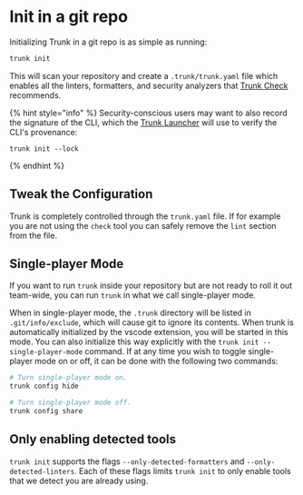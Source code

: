 # Init in a git repo

Initializing Trunk in a git repo is as simple as running:

```bash
trunk init
```

This will scan your repository and create a `.trunk/trunk.yaml` file which enables all the linters, formatters, and security analyzers that [Trunk Check](../../) recommends.

{% hint style="info" %}
Security-conscious users may want to also record the signature of the CLI, which the  [Trunk Launcher](../../reference/components.md#trunk-launcher) will use to verify the CLI's provenance:

```
trunk init --lock
```
{% endhint %}

## Tweak the Configuration

Trunk is completely controlled through the `trunk.yaml` file. If for example you are not using the `check` tool you can safely remove the `lint` section from the file.

## Single-player Mode

If you want to run `trunk` inside your repository but are not ready to roll it out team-wide, you can run `trunk` in what we call single-player mode.

When in single-player mode, the `.trunk` directory will be listed in `.git/info/exclude`, which will cause git to ignore its contents. When trunk is automatically initialized by the vscode extension, you will be started in this mode. You can also initialize this way explicitly with the `trunk init --single-player-mode` command. If at any time you wish to toggle single-player mode on or off, it can be done with the following two commands:

```bash
# Turn single-player mode on.
trunk config hide
```

```bash
# Turn single-player mode off.
trunk config share
```

## Only enabling detected tools

`trunk init` supports the flags `--only-detected-formatters` and `--only-detected-linters`. Each of these flags limits `trunk init` to only enable tools that we detect you are already using.
